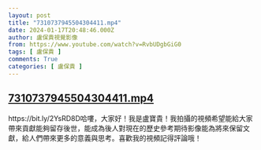 ```yaml
---
layout: post
title: "7310737945504304411.mp4"
date: 2024-01-17T20:48:46.000Z
author: 盧保貴視覺影像
from: https://www.youtube.com/watch?v=RvbUDgbGiG0
tags: [ 盧保貴 ]
comments: True
categories: [ 盧保貴 ]
---
```

<!--1705524526000-->
[7310737945504304411.mp4](https://www.youtube.com/watch?v=RvbUDgbGiG0)
------

<div>
https://bit.ly/2YsRD8D哈嘍，大家好！我是盧寶貴！我拍攝的視頻希望能給大家帶來貢獻能夠留存後世，能成為後人對現在的歷史參考期待影像能為將來保留文獻，給人們帶來更多的意義與思考。喜歡我的視頻記得評論哦！
</div>
